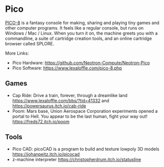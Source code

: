 # Pico

[PICO-8](https://www.lexaloffle.com/) is a fantasy console for making, sharing and playing tiny games and other computer programs. It feels like a regular console, but runs on Windows / Mac / Linux. When you turn it on, the machine greets you with a commandline, a suite of cartridge creation tools, and an online cartridge browser called SPLORE.

More Links:

- Pico Hardware: <https://github.com/Neotron-Compute/Neotron-Pico>
- Pico Software: <https://www.lexaloffle.com/pico-8.php>

## Games

- Cap Ride: Drive a train, forever, through a dreamlike land <https://www.lexaloffle.com/bbs/?tid=41332> and <https://powersaurus.itch.io/cab-ride>
- Poom: Mars base, Union Aerospace Corporation experiments opened a portal to Hell. You appear to be the last human, fight your way out! <https://freds72.itch.io/poom>

## Tools

- Pico CAD: picoCAD is a program to build and texture lowpoly 3D models <https://johanpeitz.itch.io/picocad>
- z-machine interpreter <https://christopherdrum.itch.io/statusline>
